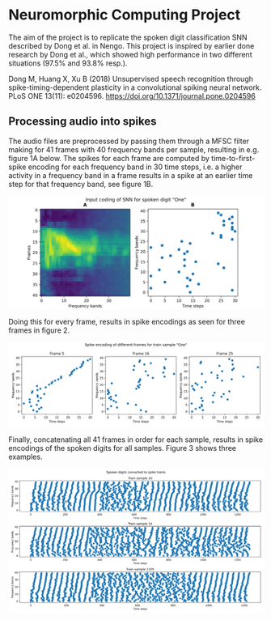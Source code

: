 # Neuromorphic Computing Project

The aim of the project is to replicate the spoken digit classification SNN described by Dong et al. in Nengo.
This project is inspired by earlier done research by Dong et al., which showed high performance in two different situations (97.5\% and 93.8\% resp.).

Dong M, Huang X, Xu B (2018) Unsupervised speech recognition through spike-timing-dependent plasticity in a convolutional spiking neural network. PLoS ONE 13(11): e0204596. https://doi.org/10.1371/journal.pone.0204596

## Processing audio into spikes
The audio files are preprocessed by passing them through a MFSC filter making for 41 frames with 40 frequency bands per sample, resulting in e.g. figure 1A below. The spikes for each frame are computed by time-to-first-spike encoding for each frequency band in 30 time steps, i.e. a higher activity in a frequency band in a frame results in a spike at an earlier time step for that frequency band, see figure 1B.

![Figure 1](figures/mfsc_spectogram_spike_coding_one-1.png)

Doing this for every frame, results in spike encodings as seen for three frames in figure 2.

![Figure 2](figures/spike_coding_one_5-16-25-1.png)

Finally, concatenating all 41 frames in order for each sample, results in spike encodings of the spoken digits for all samples. Figure 3 shows three examples.

![Figure 3](figures/spiketrains_10-14-1105-1.png)

